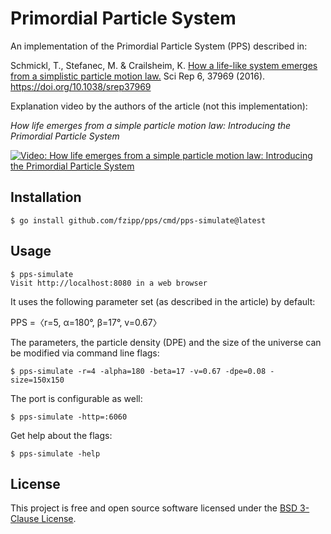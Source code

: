 # Primordial Particle System

An implementation of the Primordial Particle System (PPS) described in:

Schmickl, T., Stefanec, M. & Crailsheim, K.
[How a life-like system emerges from a simplistic particle motion law.](http://www.nature.com/articles/srep37969)
Sci Rep 6, 37969 (2016).
https://doi.org/10.1038/srep37969

Explanation video by the authors of the article (not this implementation):

_How life emerges from a simple particle motion law: Introducing the Primordial Particle System_

[![Video: How life emerges from a simple particle motion law: Introducing the Primordial Particle System](https://img.youtube.com/vi/makaJpLvbow/0.jpg)](https://www.youtube.com/watch?v=makaJpLvbow)

## Installation

```
$ go install github.com/fzipp/pps/cmd/pps-simulate@latest
```

## Usage

```
$ pps-simulate
Visit http://localhost:8080 in a web browser
```

It uses the following parameter set (as described in the article) by default:

PPS =〈r=5, α=180°, β=17°, v=0.67〉

The parameters, the particle density (DPE) and the size of the universe
can be modified via command line flags:

```
$ pps-simulate -r=4 -alpha=180 -beta=17 -v=0.67 -dpe=0.08 -size=150x150
```

The port is configurable as well:

```
$ pps-simulate -http=:6060
```

Get help about the flags:

```
$ pps-simulate -help
```

## License

This project is free and open source software licensed under the
[BSD 3-Clause License](LICENSE).
